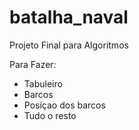 batalha_naval
=============

Projeto Final para Algoritmos

Para Fazer:
 - Tabuleiro
 - Barcos
 - Posiçao dos barcos
 - Tudo o resto
